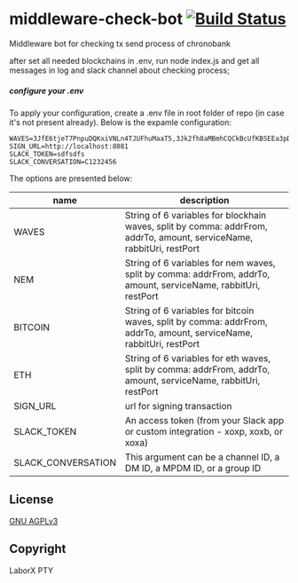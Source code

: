 # middleware-check-bot [![Build Status](https://travis-ci.org/ChronoBank/middleware-check-bot.svg?branch=master)](https://travis-ci.org/ChronoBank/middleware-check-bot)

Middleware bot for checking tx send process of chronobank

after set all needed blockchains in .env, run node index.js
and get all messages in log and slack channel about checking process;


##### сonfigure your .env

To apply your configuration, create a .env file in root folder of repo (in case it's not present already).
Below is the expamle configuration:

```
WAVES=3JfE6tjeT7PnpuDQKxiVNLn4TJUFhuMaaT5,3Jk2fh8aMBmhCQCkBcUfKBSEEa3pDMkDjCr,100,app_waves,amqp://localhost:5672,8081
SIGN_URL=http://localhost:8081
SLACK_TOKEN=sdfsdfs
SLACK_CONVERSATION=C1232456
```

The options are presented below:

| name | description|
| ------ | ------ |
| WAVES | String of 6 variables for blockhain waves, split by comma: addrFrom, addrTo, amount, serviceName, rabbitUri, restPort
| NEM | String of 6 variables for nem waves, split by comma: addrFrom, addrTo, amount, serviceName, rabbitUri, restPort
| BITCOIN | String of 6 variables for bitcoin waves, split by comma: addrFrom, addrTo, amount, serviceName, rabbitUri, restPort
| ETH | String of 6 variables for eth waves, split by comma: addrFrom, addrTo, amount, serviceName, rabbitUri, restPort
| SIGN_URL | url for signing transaction
| SLACK_TOKEN |  An access token (from your Slack app or custom integration - xoxp, xoxb, or xoxa)
| SLACK_CONVERSATION | This argument can be a channel ID, a DM ID, a MPDM ID, or a group ID

License
----
 [GNU AGPLv3](LICENSE)

Copyright
----
LaborX PTY
